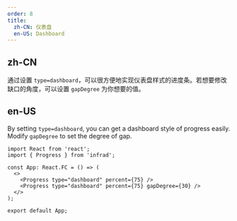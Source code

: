 ```yaml
---
order: 8
title:
  zh-CN: 仪表盘
  en-US: Dashboard
---
```


## zh-CN

通过设置 `type=dashboard`，可以很方便地实现仪表盘样式的进度条。若想要修改缺口的角度，可以设置 `gapDegree` 为你想要的值。

## en-US

By setting `type=dashboard`, you can get a dashboard style of progress easily. Modify `gapDegree` to set the degree of gap.

```tsx
import React from 'react';
import { Progress } from 'infrad';

const App: React.FC = () => (
  <>
    <Progress type="dashboard" percent={75} />
    <Progress type="dashboard" percent={75} gapDegree={30} />
  </>
);

export default App;
```
